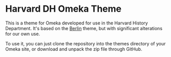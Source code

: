 # Harvard DH Omeka Theme
This is a theme for Omeka developed for use in the Harvard History Department. It's based on the 
[Berlin](https://github.com/omeka/theme-berlin) theme, but with significant alterations for our own use.

To use it, you can just clone the repository into the themes directory of your Omeka site, or download and 
unpack the zip file through GitHub.
